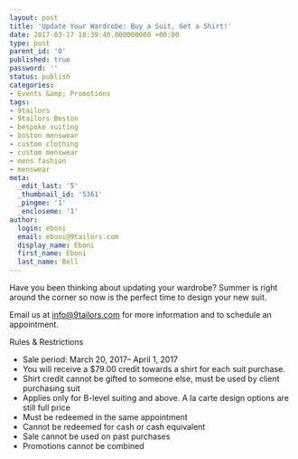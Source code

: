 ```yaml
---
layout: post
title: 'Update Your Wardrobe: Buy a Suit, Get a Shirt!'
date: 2017-03-17 18:39:40.000000000 +00:00
type: post
parent_id: '0'
published: true
password: ''
status: publish
categories:
- Events &amp; Promotions
tags:
- 9tailors
- 9tailors Boston
- bespoke suiting
- boston menswear
- custom clothing
- custom menswear
- mens fashion
- menswear
meta:
  _edit_last: '5'
  _thumbnail_id: '5361'
  _pingme: '1'
  _encloseme: '1'
author:
  login: eboni
  email: eboni@9tailors.com
  display_name: Eboni
  first_name: Eboni
  last_name: Bell
---
```

Have you been thinking about updating your wardrobe? Summer is right around the corner so now is the perfect time to design your new suit.

Email us at info@9tailors.com for more information and to schedule an appointment.

Rules & Restrictions

*   Sale period: March 20, 2017– April 1, 2017
*   You will receive a $79.00 credit towards a shirt for each suit purchase.
*   Shirt credit cannot be gifted to someone else, must be used by client purchasing suit
*   Applies only for B-level suiting and above. A la carte design options are still full price
*   Must be redeemed in the same appointment
*   Cannot be redeemed for cash or cash equivalent
*   Sale cannot be used on past purchases
*   Promotions cannot be combined